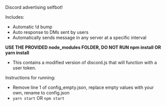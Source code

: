 Discord advertising selfbot!

Includes:
- Automatic !d bump
- Auto response to DMs sent by users
- Automatically sends message in any server at a specific interval

**USE THE PROVIDED node_modules FOLDER, DO NOT RUN npm install OR yarn install** 
- This contains a modified version of discord.js that will function with a user token.

Instructions for running:
- Remove line 1 of config_empty.json, replace empty values with your own, rename to config.json
- ``yarn start`` OR ``npm start`` 